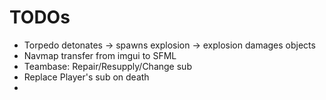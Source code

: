 # TODOs
+ Torpedo detonates -> spawns explosion -> explosion damages objects
+ Navmap transfer from imgui to SFML
+ Teambase: Repair/Resupply/Change sub
+ Replace Player's sub on death
+ 